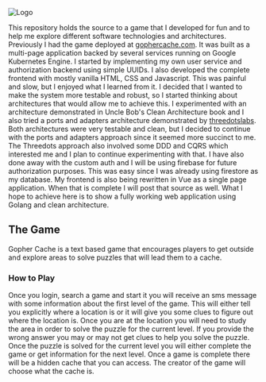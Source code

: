![Logo](https://github.com/steven-eckhoff/gopher-cache/blob/main/repo-logo.png)

This repository holds the source to a game that I developed for fun and to help me explore different software technologies and architectures. Previously I had the game deployed at [gophercache.com](https://gophercache.com). It was built as a multi-page application backed by several services running on Google Kubernetes Engine. I started by implementing my own user service and authorization backend using simple UUIDs. I also developed the complete frontend with mostly vanilla HTML, CSS and Javascript. This was painful and slow, but I enjoyed what I learned from it. I decided that I wanted to make the system more testable and robust, so I started thinking about architectures that would allow me to achieve this. I experimented with an architecture demonstrated in Uncle Bob's Clean Architecture book and I also tried a ports and adapters architecture demonstrated by [threedotslabs](https://threedotslabs.com/). Both architectures were very testable and clean, but I decided to continue with the ports and adapters approach since it seemed more succinct to me. The Threedots approach also involved some DDD and CQRS which interested me and I plan to continue experimenting with that. I have also done away with the custom auth and I will be using firebase for future authorization purposes. This was easy since I was already using firestore as my database. My frontend is also being rewritten in Vue as a single page application. When that is complete I will post that source as well. What I hope to achieve here is to show a fully working web application using Golang and clean architecture.

## The Game
Gopher Cache is a text based game that encourages players to get outside and explore areas to solve puzzles that will lead them to a cache.

### How to Play
Once you login, search a game and start it you will receive an sms message with some information about the first level of the game. This will either tell you explicitly where a location is or it will give you some clues to figure out where the location is. Once you are at the location you will need to study the area in order to solve the puzzle for the current level. If you provide the wrong answer you may or may not get clues to help you solve the puzzle. Once the puzzle is solved for the current level you will either complete the game or get information for the next level. Once a game is complete there will be a hidden cache that you can access. The creator of the game will choose what the cache is.
